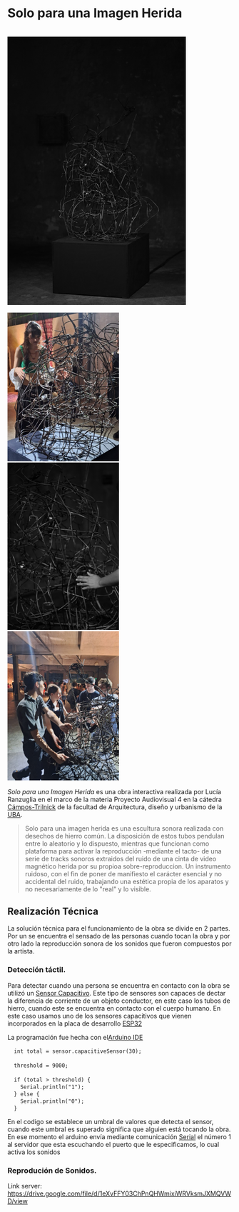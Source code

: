 # Solo para una Imagen Herida


<p float="center">
   &nbsp; &nbsp; &nbsp; &nbsp;&nbsp; &nbsp; &nbsp; &nbsp;&nbsp; &nbsp; &nbsp; &nbsp; &nbsp; &nbsp; &nbsp; &nbsp;&nbsp; &nbsp; &nbsp; &nbsp;&nbsp; &nbsp; &nbsp; &nbsp;
   &nbsp; &nbsp; &nbsp; &nbsp;&nbsp; &nbsp; &nbsp; &nbsp;&nbsp; &nbsp; &nbsp; &nbsp; &nbsp; &nbsp; &nbsp; &nbsp;&nbsp; &nbsp; &nbsp; 
  <img src="https://github.com/alejoRGB/Solo-para-una-imagen-herida/blob/main/1T8A1022.JPG" width="400"/>
</p>
<p float="center">
<img src="https://github.com/alejoRGB/Solo-para-una-imagen-herida/blob/main/WhatsApp%20Image%202024-01-29%20at%2009.54.31.jpeg" width="250" />
   &nbsp; &nbsp; &nbsp; &nbsp;&nbsp; &nbsp; &nbsp; &nbsp;&nbsp; &nbsp; &nbsp; &nbsp;
<img src="https://github.com/alejoRGB/Solo-para-una-imagen-herida/blob/main/1T8A1033.JPG" width="250" /> 
 &nbsp; &nbsp; &nbsp; &nbsp;&nbsp; &nbsp; &nbsp; &nbsp;&nbsp; &nbsp; &nbsp; &nbsp;
<img src="https://github.com/alejoRGB/Solo-para-una-imagen-herida/blob/main/WhatsApp%20Image%202024-01-29%20at%2022.49.53.jpeg" width="250" /> 
 
  
</p>

_Solo para una Imagen Herida_ es una obra interactiva realizada por Lucía Ranzuglia en el marco de la materia Proyecto Audiovisual 4 en la cátedra [Cámpos-Trilnick](https://campostrilnick.org/equipo/) de
la facultad de Arquitectura, diseño y urbanismo de la [UBA](https://www.uba.ar/).


> Solo para una imagen herida es una escultura sonora realizada con desechos de hierro común. La disposición de estos tubos pendulan entre lo aleatorio y lo dispuesto, mientras que funcionan como plataforma para activar la reproducción -mediante el tacto- de una serie de tracks sonoros extraidos del ruido de una cinta de video magnético herida por su propioa sobre-reproduccion. Un instrumento ruidoso, con el fin de poner de manifiesto el carácter esencial y no accidental del ruido, trabajando una estética propia de los aparatos y no necesariamente de lo "real" y lo visible.


## Realización Técnica

La solución técnica para el funcionamiento de la obra se divide en 2 partes. Por un se encuentra el sensado de las personas cuando tocan la obra y por otro lado la reproducción sonora de los sonidos que fueron compuestos por la artista. 

### Detección táctil.

Para detectar cuando una persona se encuentra en contacto con la obra se utilizó un [Sensor Capacitivo](https://es.wikipedia.org/wiki/Sensor_capacitivo). Este tipo de sensores son capaces de dectar la diferencia de corriente de un objeto conductor, en este caso los tubos de hierro, cuando este se encuentra en contacto con el cuerpo humano. En este caso usamos uno 
de los sensores capacitivos que vienen incorporados en la placa de desarrollo [ESP32](https://docs.espressif.com/projects/esp-idf/en/latest/esp32/api-reference/peripherals/touch_pad.html)

La programación fue hecha con el[Arduino IDE](https://proyectoidis.org/arduino/)
```
  int total = sensor.capacitiveSensor(30);

  threshold = 9000;

  if (total > threshold) {
    Serial.println("1");
  } else {
    Serial.println("0");
  }

```

En el codigo se establece un umbral de valores que detecta el sensor, cuando este umbral es superado significa que alguien está tocando la 
obra. En ese momento el arduino envía mediante comunicación [Serial](https://es.wikipedia.org/wiki/Comunicaci%C3%B3n_serie) el número 1 al servidor que esta escuchando el puerto 
que le especificamos, lo cual activa los sonidos

### Reprodución de Sonidos.

Link server: https://drive.google.com/file/d/1eXvFFY03ChPnQHWmixiWRVksmJXMQVWD/view



